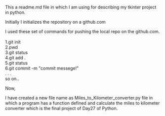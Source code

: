 This a readme.md file in which I am using for describing my tkinter project in python.

Initially I initializes the repository on a github.com 

I used these set of commands for pushing the local repo on the github.com.  
 <br>
1.git init<br>
2.pwd<br>
3.git status<br>
4.git add .<br>
5.git status<br>
6.git commit -m "commit messege!"<br>
.
.
.
<br>
so on..

Now,

I have created a new file name as Miles_to_Kilometer_converter.py file in which a program has a function defined and calculate the miles to kilometer converter which is the final project of Day27 of Python.
